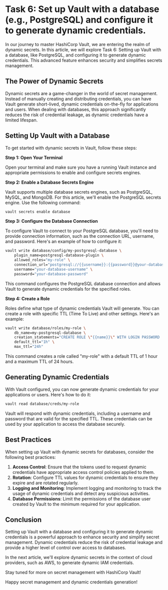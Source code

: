 # Task 6: Set up Vault with a database (e.g., PostgreSQL) and configure it to generate dynamic credentials.

In our journey to master HashiCorp Vault, we are entering the realm of dynamic secrets. In this article, we will explore Task 6: Setting up Vault with a database, like PostgreSQL, and configuring it to generate dynamic credentials. This advanced feature enhances security and simplifies secrets management.

## **The Power of Dynamic Secrets**

Dynamic secrets are a game-changer in the world of secret management. Instead of manually creating and distributing credentials, you can have Vault generate short-lived, dynamic credentials on-the-fly for applications and users. When dealing with databases, this approach significantly reduces the risk of credential leakage, as dynamic credentials have a limited lifespan.

## **Setting Up Vault with a Database**

To get started with dynamic secrets in Vault, follow these steps:

**Step 1: Open Your Terminal**

Open your terminal and make sure you have a running Vault instance and appropriate permissions to enable and configure secrets engines.

**Step 2: Enable a Database Secrets Engine**

Vault supports multiple database secrets engines, such as PostgreSQL, MySQL, and MongoDB. For this article, we'll enable the PostgreSQL secrets engine. Use the following command:

```bash
vault secrets enable database
```

**Step 3: Configure the Database Connection**

To configure Vault to connect to your PostgreSQL database, you'll need to provide connection information, such as the connection URL, username, and password. Here's an example of how to configure it:

```bash
vault write database/config/my-postgresql-database \
    plugin_name=postgresql-database-plugin \
    allowed_roles="my-role" \
    connection_url="postgresql://{{username}}:{{password}}@your-database-host:5432/your-database" \
    username="your-database-username" \
    password="your-database-password"
```

This command configures the PostgreSQL database connection and allows Vault to generate dynamic credentials for the specified roles.

**Step 4: Create a Role**

Roles define what type of dynamic credentials Vault will generate. You can create a role with specific TTL (Time To Live) and other settings. Here's an example:

```bash
vault write database/roles/my-role \
    db_name=my-postgresql-database \
    creation_statements="CREATE ROLE \"{{name}}\" WITH LOGIN PASSWORD '{{password}}' VALID UNTIL '{{expiration}}';" \
    default_ttl="1h" \
    max_ttl="24h"
```

This command creates a role called "my-role" with a default TTL of 1 hour and a maximum TTL of 24 hours.

## **Generating Dynamic Credentials**

With Vault configured, you can now generate dynamic credentials for your applications or users. Here's how to do it:

```bash
vault read database/creds/my-role
```

Vault will respond with dynamic credentials, including a username and password that are valid for the specified TTL. These credentials can be used by your application to access the database securely.

## **Best Practices**

When setting up Vault with dynamic secrets for databases, consider the following best practices:

1. **Access Control**: Ensure that the tokens used to request dynamic credentials have appropriate access control policies applied to them.
2. **Rotation**: Configure TTL values for dynamic credentials to ensure they expire and are rotated regularly.
3. **Logging and Monitoring**: Implement logging and monitoring to track the usage of dynamic credentials and detect any suspicious activities.
4. **Database Permissions**: Limit the permissions of the database user created by Vault to the minimum required for your application.

## **Conclusion**

Setting up Vault with a database and configuring it to generate dynamic credentials is a powerful approach to enhance security and simplify secret management. Dynamic credentials reduce the risk of credential leakage and provide a higher level of control over access to databases.

In the next article, we'll explore dynamic secrets in the context of cloud providers, such as AWS, to generate dynamic IAM credentials.

Stay tuned for more on secret management with HashiCorp Vault!

Happy secret management and dynamic credentials generation!